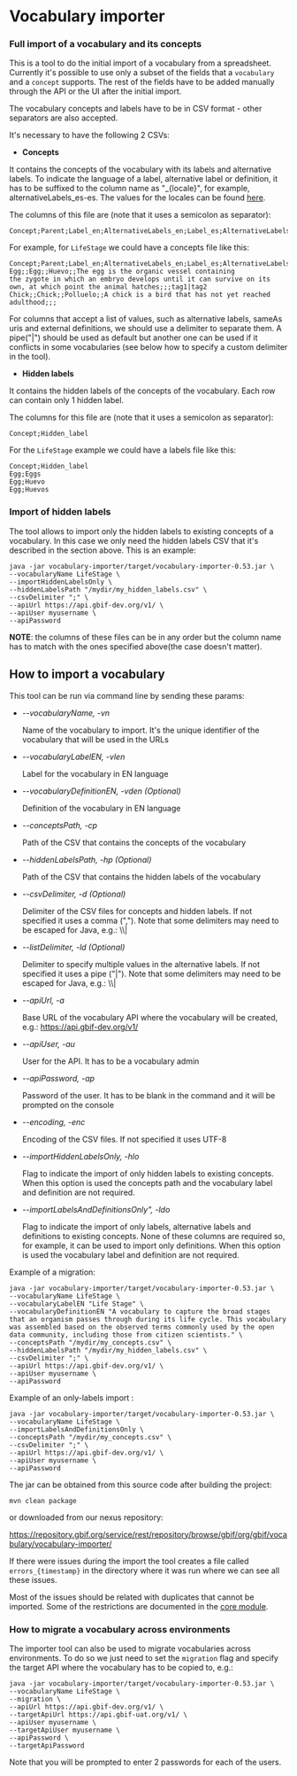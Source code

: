 # Vocabulary importer

### Full import of a vocabulary and its concepts
This is a tool to do the initial import of a vocabulary from a spreadsheet. Currently it's possible to use only a
subset of the fields that a `vocabulary` and a `concept` supports.
The rest of the fields have to be added manually through the API or the UI after the initial import.

The vocabulary concepts and labels have to be in CSV format - other separators are also accepted.

It's necessary to have the following 2 CSVs:
* **Concepts**

It contains the concepts of the vocabulary with its labels and alternative labels. To indicate the language of a label,
alternative label or definition, it has to be suffixed to the column name as "_{locale}", for example, alternativeLabels_es-es.
The values for the locales can be found [here](../model/src/main/java/org/gbif/vocabulary/model/LanguageRegion.java).

The columns of this file are (note that it uses a semicolon as separator):

```
Concept;Parent;Label_en;AlternativeLabels_en;Label_es;AlternativeLabels_es;Definition_en;sameAsUris;externalDefinitions;tags
```

For example, for `LifeStage` we could have a concepts file like this:

```
Concept;Parent;Label_en;AlternativeLabels_en;Label_es;AlternativeLabels_es;Definition_en;sameAsUris;externalDefinitions;tags
Egg;;Egg;;Huevo;;The egg is the organic vessel containing the zygote in which an embryo develops until it can survive on its own, at which point the animal hatches;;;tag1|tag2
Chick;;Chick;;Polluelo;;A chick is a bird that has not yet reached adulthood;;;
```

For columns that accept a list of values, such as alternative labels, sameAs uris and external definitions, we should use a delimiter to separate them.
A pipe("|") should be used as default but another one can be used if it conflicts in some vocabularies (see below how to specify a custom delimiter in the tool).

* **Hidden labels**

It contains the hidden labels of the concepts of the vocabulary. Each row can contain only 1 hidden label.

The columns for this file are (note that it uses a semicolon as separator):

```
Concept;Hidden_label
```

For the `LifeStage` example we could have a labels file like this:

```
Concept;Hidden_label
Egg;Eggs
Egg;Huevo
Egg;Huevos
```

### Import of hidden labels
The tool allows to import only the hidden labels to existing concepts of a vocabulary. In this case we only need the hidden labels
CSV that it's described in the section above. This is an example:

```
java -jar vocabulary-importer/target/vocabulary-importer-0.53.jar \
--vocabularyName LifeStage \
--importHiddenLabelsOnly \
--hiddenLabelsPath "/mydir/my_hidden_labels.csv" \
--csvDelimiter ";" \
--apiUrl https://api.gbif-dev.org/v1/ \
--apiUser myusername \
--apiPassword
```

**NOTE**: the columns of these files can be in any order but the column name has to match with the ones specified above(the case doesn't matter).

## How to import a vocabulary

This tool can be run via command line by sending these params:

* *--vocabularyName, -vn*

    Name of the vocabulary to import. It's the unique identifier of the vocabulary that will be used in the URLs

* *--vocabularyLabelEN, -vlen*

    Label for the vocabulary in EN language

* *--vocabularyDefinitionEN, -vden (Optional)*

    Definition of the vocabulary in EN language

* *--conceptsPath, -cp*

    Path of the CSV that contains the concepts of the vocabulary

* *--hiddenLabelsPath, -hp (Optional)*

    Path of the CSV that contains the hidden labels of the vocabulary

* *--csvDelimiter, -d  (Optional)*

    Delimiter of the CSV files for concepts and hidden labels. If not specified it uses a comma (",").
    Note that some delimiters may need to be escaped for Java, e.g.: \\\\|

* *--listDelimiter, -ld (Optional)*

    Delimiter to specify multiple values in the alternative labels. If not specified it uses a pipe ("|").
    Note that some delimiters may need to be escaped for Java, e.g.: \\\\|

* *--apiUrl, -a*

    Base URL of the vocabulary API where the vocabulary will be created, e.g.: https://api.gbif-dev.org/v1/

* *--apiUser, -au*

    User for the API. It has to be a vocabulary admin

* *--apiPassword, -ap*

    Password of the user. It has to be blank in the command and it will be prompted on the console

* *--encoding, -enc*

    Encoding of the CSV files. If not specified it uses UTF-8

* *--importHiddenLabelsOnly, -hlo*

    Flag to indicate the import of only hidden labels to existing concepts. When this option is used the concepts path
    and the vocabulary label and definition are not required.
* *--importLabelsAndDefinitionsOnly", -ldo*

    Flag to indicate the import of only labels, alternative labels and definitions to existing concepts. None of these
    columns are required so, for example, it can be used to import only definitions. When this option is used the vocabulary
    label and definition are not required.

Example of a migration:

```
java -jar vocabulary-importer/target/vocabulary-importer-0.53.jar \
--vocabularyName LifeStage \
--vocabularyLabelEN "Life Stage" \
--vocabularyDefinitionEN "A vocabulary to capture the broad stages that an organism passes through during its life cycle. This vocabulary was assembled based on the observed terms commonly used by the open data community, including those from citizen scientists." \
--conceptsPath "/mydir/my_concepts.csv" \
--hiddenLabelsPath "/mydir/my_hidden_labels.csv" \
--csvDelimiter ";" \
--apiUrl https://api.gbif-dev.org/v1/ \
--apiUser myusername \
--apiPassword
```

Example of an only-labels import :

```
java -jar vocabulary-importer/target/vocabulary-importer-0.53.jar \
--vocabularyName LifeStage \
--importLabelsAndDefinitionsOnly \
--conceptsPath "/mydir/my_concepts.csv" \
--csvDelimiter ";" \
--apiUrl https://api.gbif-dev.org/v1/ \
--apiUser myusername \
--apiPassword
```

The jar can be obtained from this source code after building the project:

```
mvn clean package
```

or downloaded from our nexus repository:

https://repository.gbif.org/service/rest/repository/browse/gbif/org/gbif/vocabulary/vocabulary-importer/

If there were issues during the import the tool creates a file called `errors_{timestamp}` in the directory where it was run where we can see all these issues.

Most of the issues should be related with duplicates that cannot be imported. Some of the restrictions are documented in the [core module](https://github.com/gbif/vocabulary/blob/master/core/notes.md).

### How to migrate a vocabulary across environments

The importer tool can also be used to migrate vocabularies across environments. To do so we just need to set the `migration` flag and specify the target API
where the vocabulary has to be copied to, e.g.:

```
java -jar vocabulary-importer/target/vocabulary-importer-0.53.jar \
--vocabularyName LifeStage \
--migration \
--apiUrl https://api.gbif-dev.org/v1/ \
--targetApiUrl https://api.gbif-uat.org/v1/ \
--apiUser myusername \
--targetApiUser myusername \
--apiPassword \
--targetApiPassword
```

Note that you will be prompted to enter 2 passwords for each of the users.
